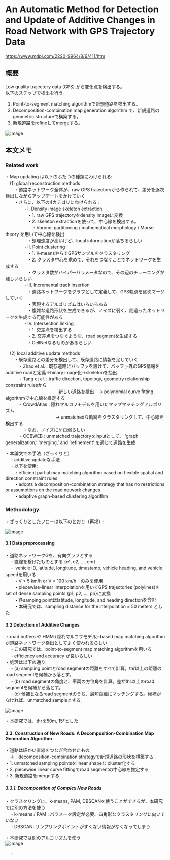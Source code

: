 # An Automatic Method for Detection and Update of Additive Changes in Road Network with GPS Trajectory Data
https://www.mdpi.com/2220-9964/8/9/411/htm

## 概要
Low quality trajectory data (GPS) から変化点を検出する。  
以下のステップで検出を行う。  
1. Point-to-segment matching algorithmで新規道路を検出する。  
2. Decomposition-combination map generation algorithm で、新規道路のgeometric structureで構築する。  
3. 新規道路をrefineしてmergeする。 

![image](https://user-images.githubusercontent.com/30098187/69318641-f391fe80-0c80-11ea-9b93-80a766494272.png)  
  
## 本文メモ
### Related work  
・Map updating は以下のふたつの種類にわけられる:  
　(1) global reconstruction methods  
 　　・道路ネットワーク全体が、raw GPS trajectoryから作られて、差分を逐次検出しながらアップデートをかけていく  
 　　・さらに、以下の4カテゴリにわけられる：  
　　　　・I. Density image skeleton extraction  
　　　　　・1. raw GPS trajectoryをdensity imageに変換  
　　　　　・2. skeleton extractionを使って、中心線を検出する。  
　　　　　　・Voronoi partitioning / mathematical morphology / Morse theory を用いて中心線を検出  
　　　　　・処理速度が高いけど、local informationが落ちるらしい  
　　　　・II. Point clustering  
　　　　　・1. K-meansやらでGPSサンプルをクラスタリング  
　　　　　・2. クラスタ中心を求めて、それをつなぐことでネットワークを生成する  
　　　　　・クラスタ数がハイパーパラメータなので、その辺のチューニングが難しいらしい  
　　　　・III. Incremental track insertion  
　　　　　・道路ネットワークをグラフとして定義して、GPS軌跡を逐次マージしていく  
　　　　　・表現するアルゴリズムはいろいろある  
　　　　　・複雑な道路形状を生成できるが、ノイズに弱く、間違ったネットワークを生成する可能性がある  
　　　　・IV. Intersection linking  
　　　　　・1. 交差点を検出する  
　　　　　・2. 交差点をつなぐような、road segmentを生成する  
　　　　　・CellNetなるものがあるらしい  
  
　(2) local additive update methods  
　　・既存道路との差分を検出して、既存道路に情報を足していく  
　　　・Zhao et al. : 既存道路にバッファを設けて、バッファ外のGPS情報をadditive roadと定義→binary image化→skeletonを抽出  
　　　・Tang et al. : traffic direction, topology, geometry relationship constraint rulesから  
　　　　　　　　　　　　新しい道路を検出　→ polynomial curve fitting algorithmで中心線を推定する  
　　　・CrowdAtlas : 隠れマルコフモデルを用いたマップマッチングアルゴリズム  
　　　　　　　　　　　 → unmatchedな軌跡をクラスタリングして、中心線を検出する  
　　　　・なお、ノイズにゲロ弱らしい  
　　　・COBWEB : unmatched trajectoryをinputとして、 ‘graph generalization,’ ‘merging,’ and ‘refinement’ を通じて道路を生成  
  
・本論文での手法（ざっくりと）  
　・additive updateな手法  
　・以下を使用:  
　　・efficient partial map matching algorithm based on flexible spatial and direction constraint rules  
　　・adopts a decomposition-combination strategy that has no restrictions or assumptions on the road network changes  
　　・adaptive graph-based clustering algorithm  
  
### Methodology  
・ざっくりとしたフローは以下のとおり（再掲）:  
  
![image](https://user-images.githubusercontent.com/30098187/69318641-f391fe80-0c80-11ea-9b93-80a766494272.png)   
  
#### 3.1 Data preprocessing
・道路ネットワークGを、有向グラフとする  
　・直線を繋げたものとする {e1, e2, ..., em}  
　・ vehicle ID, latitude, longitude, timestamp, vehicle heading, and vehicle speedを用いる  
　　・V < 5 km/h or V > 100 km/h　のみを使用  
　　・piecewise-linear interpolationを用いてGPS trajectories (polylines)をset of dense sampling points {p1, p2, …, pn}に変換  
  　　・各samping pointはlatitude, longitude, and heading directionを含む  
　　・本研究では、sampling distance for the interpolation = 50 meters とした  
  
#### 3.2 Detection of Additive Changes  
・road buffers や HMM (隠れマルコフモデル)-based map matching algorithm が道路ネットワーク検出としてよく使われるらしい  
　・この研究では、point-to-segment map matching algorithmを用いる  
　・efficiency and accuracy が良いらしい  
・処理は以下の通り:  
　・(a) sampling pointとroad segmentの距離をすべて計算。thr以上の距離のroad segmentを候補から落とす。  
　・(b) road segmentの角度と、車両の方位角を計算。差がthr以上のroad segmentを候補から落とす。  
　・(c) 候補となるroad segmentのうち、最短距離にマッチングする。候補がなければ、unmatched sampleとする。  
  
![image](https://user-images.githubusercontent.com/30098187/69323850-ca766b80-0c8a-11ea-8e56-03cd46258239.png)  
  
・本研究では、thrを50m, 15°とした  
  
 #### 3.3. Construction of New Roads: A Decomposition-Combination Map Generation Algorithm  
・道路は細かい直線をつなぎ合わせたもの  
　→　decomposition-combination strategyで新規道路の形状を構築する  
・1. unmatched sampling pointsをlinear shapeな cluster化する  
・2. piecewise linear curve fittingでroad segmentの中心線を推定する  
・3. 新規道路をmergeする  
  
 ##### 3.3.1. Decomposition of Complex New Roads
 ・クラスタリングに、k-means, PAM, DBSCANを使うことができるが、本研究では別の方法を使う  
 　・k-means / PAM : パラメータ設定が必要、四角形なクラスタリングに向いていない  
 　・DBSCAN: サンプリングポイントがすくない情報がなくなってしまう  
    
 ・本研究では別のアルゴリズムを使う  
 ![image](https://user-images.githubusercontent.com/30098187/69397068-fc89db00-0d27-11ea-971c-92ec71634497.png)  
   
　・
  
  
